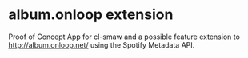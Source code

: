 album.onloop extension
=======

Proof of Concept App for cl-smaw and a possible feature extension to http://album.onloop.net/
using the Spotify Metadata API.
